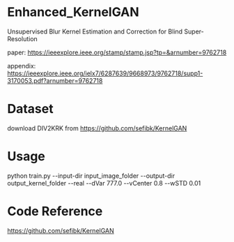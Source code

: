 # Enhanced_KernelGAN
Unsupervised Blur Kernel Estimation and Correction for Blind Super-Resolution

paper: https://ieeexplore.ieee.org/stamp/stamp.jsp?tp=&arnumber=9762718

appendix: https://ieeexplore.ieee.org/ielx7/6287639/9668973/9762718/supp1-3170053.pdf?arnumber=9762718

# Dataset
download DIV2KRK from https://github.com/sefibk/KernelGAN

# Usage
python train.py --input-dir input_image_folder --output-dir output_kernel_folder --real --dVar 777.0 --vCenter 0.8 --wSTD 0.01

# Code Reference
https://github.com/sefibk/KernelGAN
